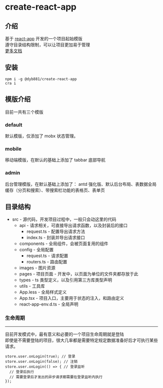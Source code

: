 # create-react-app

## 介绍

基于 [react-app](https://github.com/dyb881/react-app) 开发的一个项目起始模版<br>
遵守目录结构限制，可以让项目更加易于管理<br>
[更多文档](https://github.com/dyb881/react-app)

## 安装

```
npm i -g @dyb881/create-react-app
cra i
```

## 模版介绍

目前一共有三个模版

### default

默认模版，仅添加了 mobx 状态管理。

### mobile

移动端模版，在默认的基础上添加了 tabbar 底部导航

### admin

后台管理模版，在默认基础上添加了： antd 强化版、默认后台布局、表数据全局缓存（分页和搜索）、带搜索栏功能的表格页、表单页

## 目录结构

- src - 源代码，开发项目过程中，一般只会动这里的代码
  - api - 请求相关，可直接导出请求函数，以及封装后的接口
    - request.ts - 配置导出请求方法
    - index.ts - 封装并导出请求接口
  - components - 全局组件，会被页面复用的组件
  - config - 全局配置
    - request.ts - 请求配置
    - routers.ts - 路由配置
  - images - 图片资源
  - pages - 项目页面 - 开发中，以页面为单位的文件夹都存放于此
  - types - ts 类型定义，以及引用第三方库类型声明
  - utils - 工具库
  - App.less - 全局样式定义
  - App.tsx - 项目入口，主要用于状态的注入，和路由定义
  - react-app-env.d.ts - 全局声明

### 生命周期

---

目前开发模式中，最有意义和必要的一个项目生命周期就是登陆<br>
即使是不需要登陆的项目，很大几率都是需要特定规定数据准备好后才可执行某些请求。<br>

```
store.user.onLogin(true); // 登录
store.user.onLogin(false); // 注销
store.user.onLogin(() => { // 登录监听
  // 登录后执行
  // 需要登录后才发出的异步请求都需要在登录监听内执行
});
```
